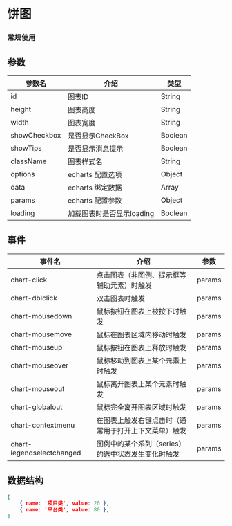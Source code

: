 # 饼图

### 常规使用

<vEcharts-demo
    demo-height="300px"
    source-code="common-charts:::Pie/Pie-demo"
/>


## 参数

| 参数名       | 介绍                      | 类型    |
| ------------ | ------------------------- | ------- |
| id           | 图表ID                    | String  |
| height       | 图表高度                  | String  |
| width        | 图表宽度                  | String  |
| showCheckbox | 是否显示CheckBox          | Boolean |
| showTips     | 是否显示消息提示          | Boolean |
| className    | 图表样式名                | String  |
| options      | echarts 配置选项          | Object  |
| data         | echarts 绑定数据          | Array   |
| params       | echarts 配置参数          | Object  |
| loading      | 加载图表时是否显示loading | Boolean |

## 事件

| 事件名                    | 介绍                                                 | 参数   |
| ------------------------- | ---------------------------------------------------- | ------ |
| chart-click               | 点击图表（非图例、提示框等辅助元素）时触发           | params |
| chart-dblclick            | 双击图表时触发                                       | params |
| chart-mousedown           | 鼠标按钮在图表上被按下时触发                         | params |
| chart-mousemove           | 鼠标在图表区域内移动时触发                           | params |
| chart-mouseup             | 鼠标按钮在图表上释放时触发                           | params |
| chart-mouseover           | 鼠标移动到图表上某个元素上时触发                     | params |
| chart-mouseout            | 鼠标离开图表上某个元素时触发                         | params |
| chart-globalout           | 鼠标完全离开图表区域时触发                           | params |
| chart-contextmenu         | 在图表上触发右键点击时（通常用于打开上下文菜单）触发 | params |
| chart-legendselectchanged | 图例中的某个系列（series）的选中状态发生变化时触发   | params |

## 数据结构

```json
[
    { name: '项目类', value: 20 },
    { name: '平台类', value: 80 },
]
```
